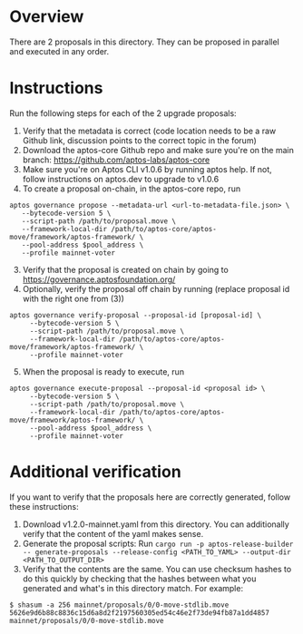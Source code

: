 # Overview

There are 2 proposals in this directory. They can be proposed in parallel and executed in any order.

# Instructions

Run the following steps for each of the 2 upgrade proposals:
1. Verify that the metadata is correct (code location needs to be a raw Github link, discussion points to the correct topic in the forum)
2. Download the aptos-core Github repo and make sure you're on the main branch: https://github.com/aptos-labs/aptos-core
3. Make sure you're on Aptos CLI v1.0.6 by running aptos help. If not, follow instructions on aptos.dev to upgrade to v1.0.6
4. To create a proposal on-chain, in the aptos-core repo, run
  ```
  aptos governance propose --metadata-url <url-to-metadata-file.json> \
     --bytecode-version 5 \
     --script-path /path/to/proposal.move \
     --framework-local-dir /path/to/aptos-core/aptos-move/framework/aptos-framework/ \
     --pool-address $pool_address \
     --profile mainnet-voter
  ```
3. Verify that the proposal is created on chain by going to https://governance.aptosfoundation.org/
4. Optionally, verify the proposal off chain by running (replace proposal id with the right one from (3))
```
aptos governance verify-proposal --proposal-id [proposal-id] \
     --bytecode-version 5 \
     --script-path /path/to/proposal.move \
     --framework-local-dir /path/to/aptos-core/aptos-move/framework/aptos-framework/ \
     --profile mainnet-voter
```
5. When the proposal is ready to execute, run
```
aptos governance execute-proposal --proposal-id <proposal id> \
     --bytecode-version 5 \
     --script-path /path/to/proposal.move \
     --framework-local-dir /path/to/aptos-core/aptos-move/framework/aptos-framework/ \
     --pool-address $pool_address \
     --profile mainnet-voter
```

# Additional verification
If you want to verify that the proposals here are correctly generated, follow these instructions:
1. Download v1.2.0-mainnet.yaml from this directory. You can additionally verify that the content of the yaml makes sense.
2. Generate the proposal scripts: Run `cargo run -p aptos-release-builder -- generate-proposals --release-config <PATH_TO_YAML> --output-dir <PATH_TO_OUTPUT_DIR>`
3. Verify that the contents are the same. You can use checksum hashes to do this quickly by checking that the hashes between what you generated and what's in this directory match. For example:
```
$ shasum -a 256 mainnet/proposals/0/0-move-stdlib.move
5626e9d6b88c8836c15d6a8d2f2197560305ed54c46e2f73de94fb87a1dd4857  mainnet/proposals/0/0-move-stdlib.move
```
